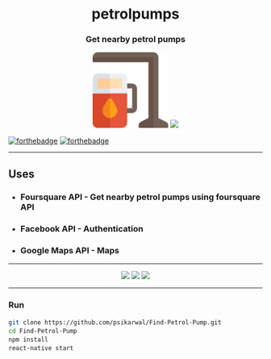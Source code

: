 <h1 align="center">petrolpumps</h1>
<h3 align="center">Get nearby petrol pumps</h3>

<p align="center">
  <img src="./image/gasstation.png" height=150px />
  <img src="https://upload.wikimedia.org/wikipedia/commons/thumb/a/a7/React-icon.svg/1000px-React-icon.svg.png" height=150px />
</p>

[![forthebadge](http://forthebadge.com/images/badges/built-with-love.svg)](http://forthebadge.com)
[![forthebadge](http://forthebadge.com/images/badges/uses-js.svg)](http://forthebadge.com)

---

## Uses

- ### Foursquare API - Get nearby petrol pumps using foursquare API
- ### Facebook API - Authentication
- ### Google Maps API - Maps

---

<p align="center">
  <img src="https://pbs.twimg.com/profile_images/491965445516193792/Elg-IJOS_400x400.png" height=250px />
  <img src="https://pbs.twimg.com/profile_images/3513354941/24aaffa670e634a7da9a087bfa83abe6_400x400.png" height=250px />
  <img src="https://www.thenewsteller.com/wp-content/uploads/2015/04/Google_Maps_Logo-1.png" height=250px />
</p>

---

### Run

```bash
git clone https://github.com/psikarwal/Find-Petrol-Pump.git
cd Find-Petrol-Pump
npm install
react-native start
```
